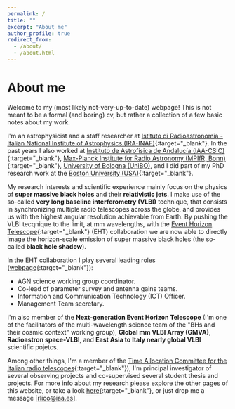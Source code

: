 ```yaml
---
permalink: /
title: ""
excerpt: "About me"
author_profile: true
redirect_from: 
  - /about/
  - /about.html
---
```


<!---
![text](files/M87_pol.jpg)

<p align="center">
<img src="files/M87_pol.jpg" alt="drawing" width="200"/>
</p>
-->

# About me

Welcome to my (most likely not-very-up-to-date) webpage! This is not meant to be a formal (and boring) cv, but rather a collection of a few basic notes about my work. 

I'm an astrophysicist and a staff researcher at [Istituto di Radioastronomia - Italian National Institute of Astrophysics (IRA-INAF)](http://info.ira.inaf.it/en/){:target="\_blank"}. In the past years I also worked at [Instituto de Astrofísica de Andalucía (IAA-CSIC)](http://www.iaa.csic.es){:target="\_blank"}, [Max-Planck Institute for Radio Astronomy (MPIfR, Bonn)](https://www.mpifr-bonn.mpg.de/2169/en){:target="\_blank"}, [University of Bologna (UniBO)](https://www.unibo.it/it}{:target="\_blank"), and I did part of my PhD research work at the [Boston University (USA)](https://www.bu.edu/){:target="\_blank"}. 

My research interests and scientific experience mainly focus on the physics of **super massive black holes** and their **relativistic jets**. I make use of the so-called **very long baseline interferometry (VLBI)** technique, that consists in synchronizing multiple radio telescopes across the globe, and provides us with the highest angular resolution achievable from Earth. By pushing the VLBI tecqnique to the limit, at mm wavelengths, with the [Event Horizon Telescope](https://eventhorizontelescope.org/){:target="\_blank"} (EHT) collaboration we are now able to directly image the horizon-scale emission of super massive black holes (the so-called **black hole shadow**). 


In the EHT collaboration I play several leading roles ([webpage](https://eventhorizontelescope.org/organization){:target="\_blank"}): 
- AGN science working group coordinator. 
- Co-lead of parameter survey and antenna gains teams. 
- Information and Communication Technology (ICT) Officer.
- Management Team secretary.

I'm also member of the **Next-generation Event Horizon Telescope** (I'm one of the facilitators of the multi-wavelength science team of the "BHs and their cosmic context" working group), **Global mm VLBI Array (GMVA)**, **Radioastron space-VLBI**, and **East Asia to Italy nearly global VLBI** scientific pojetcs.

Among other things, I'm a member of the [Time Allocation Committee for the Italian radio telescopes](https://www.radiotelescopes.inaf.it/tac.html){:target="\_blank"}), I'm principal investigator of several observing projects and co-supervised several student thesis and projects. For more info about my research please explore the other pages of this website, or take a look [here](http://vlbigroup.iaa.es/){:target="\_blank"}, or just drop me a message [rlico@iaa.es].



